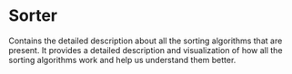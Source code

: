 # Sorter
Contains the detailed description about all the sorting algorithms that are present. It provides a detailed description and visualization of how all the sorting algorithms work and help us understand them better.
